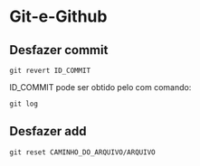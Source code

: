 # Git-e-Github

## Desfazer commit

```
git revert ID_COMMIT 
```

ID_COMMIT pode ser obtido pelo com comando:

```
git log
```

## Desfazer add 

```
git reset CAMINHO_DO_ARQUIVO/ARQUIVO
```
